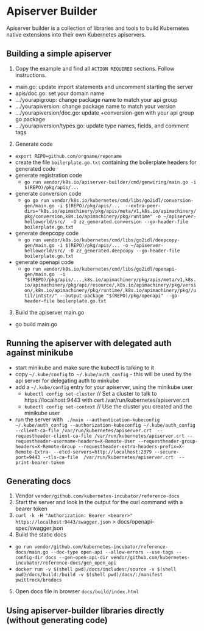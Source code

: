 # Apiserver Builder

Apiserver builder is a collection of libraries and tools to
build Kubernetes native extensions into their own
Kubernetes apiservers.

## Building a simple apiserver

1. Copy the example and find all `ACTION REQUIRED` sections.  Follow instructions.
 - main.go: update import statements and uncomment starting the server
 - apis/doc.go: set your domain name
 - .../yourapigroup: change package name to match your api group
 - .../yourapiversion: change package name to match your version
 - .../yourapiversion/doc.go: update +conversion-gen with your api group go package
 - .../yourapiversion/types.go: update type names, fields, and comment tags


2. Generate code
  - `export REPO=github.com/orgname/reponame`
  - create the file `boilerplate.go.txt` containing the boilerplate headers for generated code
  - generate registration code
    - `go run vendor/k8s.io/apiserver-builder/cmd/genwiring/main.go -i $(REPO)/pkg/apis/...`
  - generate conversion code
    - `go go run vendor/k8s.io/kubernetes/cmd/libs/go2idl/conversion-gen/main.go -i $(REPO)/pkg/apis/...  --extra-peer-dirs="k8s.io/apimachinery/pkg/apis/meta/v1,k8s.io/apimachinery/pkg/conversion,k8s.io/apimachinery/pkg/runtime" -o ~/apiserver-helloworld/src/  -O zz_generated.conversion --go-header-file boilerplate.go.txt`
  - generate deepcopy code
    - `go run vendor/k8s.io/kubernetes/cmd/libs/go2idl/deepcopy-gen/main.go -i $(REPO)/pkg/apis/... -o ~/apiserver-helloworld/src/ -O zz_generated.deepcopy --go-header-file boilerplate.go.txt`
  - generate openapi code
    - `go run vendor/k8s.io/kubernetes/cmd/libs/go2idl/openapi-gen/main.go  -i "$(REPO)/pkg/apis/...,k8s.io/apimachinery/pkg/apis/meta/v1,k8s.io/apimachinery/pkg/api/resource/,k8s.io/apimachinery/pkg/version/,k8s.io/apimachinery/pkg/runtime/,k8s.io/apimachinery/pkg//util/intstr/" --output-package "$(REPO)/pkg/openapi" --go-header-file boilerplate.go.txt`

3. Build the apiserver main.go
  - go build main.go

## Running the apiserver with delegated auth against minikube

- start minikube and make sure the kubectl is talking to it
- copy `~/.kube/config` to` ~/.kube/auth_config` - this will be used by the api server for delegating auth to minkube
- add a `~/.kube/config` entry for your apiserver, using the minikube user
  - `kubectl config set-cluster` // Set a cluster to talk to https://localhost:9443 with cert /var/run/kubernetes/apiserver.crt
  - `kubectl config set-context` // Use the cluster you created and the minikube user
- run the server with ` ./main --authentication-kubeconfig ~/.kube/auth_config --authorization-kubeconfig ~/.kube/auth_config --client-ca-file /var/run/kubernetes/apiserver.crt  --requestheader-client-ca-file /var/run/kubernetes/apiserver.crt --requestheader-username-headers=X-Remote-User --requestheader-group-headers=X-Remote-Group --requestheader-extra-headers-prefix=X-Remote-Extra- --etcd-servers=http://localhost:2379 --secure-port=9443 --tls-ca-file  /var/run/kubernetes/apiserver.crt  --print-bearer-token`

## Generating docs

1. Vendor `vendor/github.com/kubernetes-incubator/reference-docs`
2. Start the server and look in the output for the curl command with a bearer token
3. `curl -k -H "Authorization: Bearer <bearer>" https://localhost:9443/swagger.json` > docs/openapi-spec/swagger.json
4. Build the static docs
  - `go run vendor/github.com/kubernetes-incubator/reference-docs/main.go --doc-type open-api --allow-errors --use-tags --config-dir docs --gen-open-api-dir vendor/github.com/kubernetes-incubator/reference-docs/gen_open_api`
  - `docker run -v $(shell pwd)/docs/includes:/source -v $(shell pwd)/docs/build:/build -v $(shell pwd)/docs/:/manifest pwittrock/brodocs`
5. Open docs file in browser `docs/build/index.html`

## Using apiserver-builder libraries directly (without generating code)